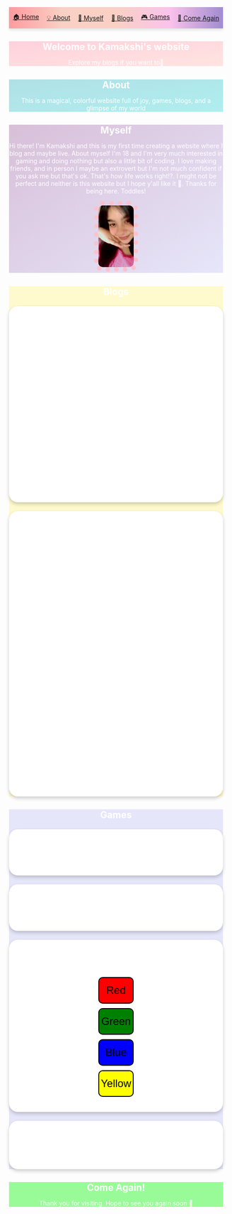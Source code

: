 
<head>
  <meta charset="UTF-8">
  <meta name="viewport" content="width=device-width, initial-scale=1.0">
  <title>THE LOST WEB</title>
  <style>
    .navbar {
  position: sticky;
  top: 0;
  background: linear-gradient(to right, #ff9a9e, #fad0c4, #fad0c4, #fbc2eb, #a18cd1);
  display: flex;
  justify-content: space-around;
  align-items: center;
  padding: 12px 0;
  z-index: 1000;
  box-shadow: 0 4px 6px rgba(0,0,0,0.1);
  flex-wrap: wrap;
}

.navbar a {
  color: white;
  text-decoration: none;
  font-weight: bold;
  font-family: 'Comic Sans MS', cursive;
  font-size: 16px;
  padding: 8px 16px;
  background: rgba(255,255,255,0.2);
  border-radius: 25px;
  transition: background 0.3s ease;
}

.navbar a:hover {
  background: rgba(255,255,255,0.5);
}
    * {
      margin: 0;
      padding: 0;
      box-sizing: border-box;
    }
    body {
      font-family: 'Comic Sans MS', cursive, sans-serif;
    }
    section {
      padding: 30px;
    }
    h1, h2 {
      background: linear-gradient(90deg, #ff6ec4, #7873f5);
      color: white;
      padding: 10px;
      border-radius: 10px;
      text-align: center;
      margin-bottom: 20px;
    }
    #home { background: #FFD1DC; }
    #about { background: #B0E0E6; }
    #myself { background: #D8BFD8; }
    #blogs { background: #FFFACD; }
    #games { background: #E6E6FA; }
    #comeagain { background: #98FB98; }
    img.profile {
      max-width: 100px;
      border: 10px dotted pink;
      border-radius: 20px;
    }
    .game, .blog {
      margin: 20px auto;
      padding: 20px;
      border-radius: 20px;
      background: #fff;
      box-shadow: 0 4px 8px rgba(0,0,0,0.2);
      max-width: 500px;
      text-align: center;
    }
    .board, .memory-grid, .simon-buttons {
      display: grid;
      gap: 10px;
      justify-content: center;
      margin-top: 10px;
    }
    .board { grid-template-columns: repeat(3, 80px); }
    .memory-grid { grid-template-columns: repeat(4, 80px); }
    .memory-card, .cell, .simon-btn {
      width: 80px;
      height: 80px;
      font-size: 24px;
      border: 2px solid #000;
      border-radius: 10px;
    }
    .simon-btn { height: 60px; }
  #home {
  background: linear-gradient(to bottom right, #FFD1DC, #FFE4E1);
}
#about {
  background: linear-gradient(to bottom right, #B0E0E6, #AFEEEE);
}
#myself {
  background: linear-gradient(to bottom right, #D8BFD8, #E6E6FA);
}
  </style>
</head>
<body>
<header>
  
  <nav class="navbar">
  <a href="#home">🏠 Home</a>
  <a href="#about">💡 About</a>
  <a href="#myself">🧸 Myself</a>
  <a href="#blogs">📝 Blogs</a>
  <a href="#games">🎮 Games</a>
  <a href="#comeagain">💖 Come Again</a>
</nav>
    <section id="home">
    <h1>Welcome to Kamakshi's website</h1>
    <p>Explore my blogs if you want to🌈</p>
  </section>  <section id="about">
    <h1>About</h1>
    <p>This is a magical, colorful website full of joy, games, blogs, and a glimpse of my world </p>
  </section>  <section id="myself">
    <h1>Myself</h1>
    <p> Hi there! I'm Kamakshi and this is my first time creating a website where I blog and maybe live. About myself I'm 18 and I'm very much interested in gaming and doing nothing but also a little bit of coding. I love making friends, and in person I maybe an extrovert but I'm not much confident if you ask me but that's ok. That's how life works right!?. I might not be perfect and neither is this website but I hope y'all like it 🙂. Thanks for being here. Toddles!</p>
    <img src="59ADAB5B393E06E454CAEEFBABF1AC83D49C1B14" alt="My Photo" class="profile">
  </section>  <section id="blogs">
    <h1>Blogs</h1>
    <div class="blog">
      <h2>Blog 1🌸</h2>
      <p>Its been a rough day and while blaming god for everything that's happening in my life I realised what the actual problem was and so here I'm discussing about THE REAL PROBLEM......with this poem-----> There's nothing more important to me than to be... to live...to feel but still the question echoes: is it truly necessary? Alone without love, no tender care to cradle my heart, seeking souls to halt this solitude, but shadows chase me still, like demons dancing in the dark of my restless mind. The world once sparkled bright in solitary glow, but now I'm encircled by strangers whose hearts are void, each glance a dagger, every word a wound, they bury my hope deeper than any weapon can wound. Innocence was my shroud, believing in binds of closeness, convincing myself it’s me, that I’m the flaw, but no, no, no— I’m just a marionette, strings pulled for their delight, yet I’ve grown; perhaps my heart remains a timid child, screaming silently, longing to cry, longing to be whole, and still I know, the mirror reflects the problem within me, cause yes! the problem is me.....

23/06/2025</p>
    </div>
    <div class="blog">
      <h2>Blog 2🌸</h2>
      <p>I've been realising lately that everything I do will never be enough or maybe...... I'M NOT ACTUALLY DOING ENOUGH------>

Crying in silence, running through pain, Screaming inside like a voice in the rain. I've given my all, done more than I could, Yet still I'm unseen, misunderstood.

For those that I love, I’ve carried the weight, Faced every storm, surrendered to fate. But they look at me with eyes so cold, And I’m lost in stories I've already told.

Lost in the past, in shadows I flee, Trapped in a place I never wished to be. I wonder aloud—what do I desire? When did my soul lose its fire?

I’ve become someone I never planned, A stranger shaped by unseen hands. Not cruel, not heartless, not a foe— Just tired, just broken, moving slow.

They say I’m wrong, they think I’m weak, But maybe I’m just too soft to speak. Maybe my love was never enough To heal the cracks, to smooth the rough.

I’ve searched within, I’ve tried my best, But some battles don’t end in rest. Now I stand with nothing left to prove, Just the ache of all I couldn’t move.

So if I seem like I’m drifting apart, Know it’s not hate—it’s a heavy heart. I gave my all, yet here I stand, Still wondering if I was ever enough... in anyone’s hands......

24/06/2025</p>
    </div>
  </section>  <section id="games">
    <h1>Games</h1>
    <div class="game" id="tic-tac-toe">
      <h2>Tic Tac Toe</h2>
      <div class="board"></div>
    </div><div class="game" id="memory-game">
  <h2>Memory Match</h2>
  <div class="memory-grid"></div>
</div>

<div class="game" id="simon-game">
  <h2>Simon Says</h2>
  <div class="simon-buttons">
    <button class="simon-btn" style="background:red" onclick="press('red')">Red</button>
    <button class="simon-btn" style="background:green" onclick="press('green')">Green</button>
    <button class="simon-btn" style="background:blue" onclick="press('blue')">Blue</button>
    <button class="simon-btn" style="background:yellow" onclick="press('yellow')">Yellow</button>
  </div>
  <p id="simon-status"></p>
</div>

<div class="game" id="trivia">
  <h2>Bollywood Trivia</h2>
  <div id="trivia-question"></div>
  <div id="trivia-options"></div>
  <p id="trivia-feedback"></p>
</div>

  </section>  <section id="comeagain">
    <h1>Come Again!</h1>
    <p>Thank you for visiting. Hope to see you again soon 💖</p>
  </section>  

  <script> // Tic Tac Toe
    const board = document.querySelector('.board');
    let currentPlayer = 'X';
    let cells = Array(9).fill('');
    board.innerHTML = '';
    cells.forEach((_, i) => {
      const btn = document.createElement('button');
      btn.className = 'cell';
      btn.onclick = () => {
        if (btn.textContent === '') {
          btn.textContent = currentPlayer;
          cells[i] = currentPlayer;
          currentPlayer = currentPlayer === 'X' ? 'O' : 'X';
        }
      };
      board.appendChild(btn);
    });

    // Memory Game
    const emojis = ['🍎','🍌','🍇','🍓','🍒','🍍','🥝','🍉'];
    const memoryGrid = document.querySelector('.memory-grid');
    let memory = [...emojis, ...emojis].sort(() => Math.random() - 0.5);
    let first = null, second = null;
    memory.forEach((item, i) => {
      const card = document.createElement('button');
      card.className = 'memory-card';
      card.textContent = '?';
      card.onclick = () => {
        if (card.textContent !== '?') return;
        card.textContent = item;
        if (!first) {
          first = { index: i, card };
        } else {
          second = { index: i, card };
          if (memory[first.index] === memory[second.index]) {
            first = second = null;
          } else {
            setTimeout(() => {
              first.card.textContent = '?';
              second.card.textContent = '?';
              first = second = null;
            }, 600);
          }
        }
      };
      memoryGrid.appendChild(card);
    });

    // Simon Says
    let simonSeq = [], playerSeq = [];
    function nextSimonColor() {
      const colors = ['red','green','blue','yellow'];
      const color = colors[Math.floor(Math.random() * 4)];
      simonSeq.push(color);
      document.getElementById('simon-status').textContent = 'Watch: ' + simonSeq.join(', ');
      playerSeq = [];
    }
    nextSimonColor();
    function press(color) {
      playerSeq.push(color);
      const currentIndex = playerSeq.length - 1;
      if (playerSeq[currentIndex] !== simonSeq[currentIndex]) {
        document.getElementById('simon-status').textContent = 'Wrong! Restarting...';
        simonSeq = [];
        setTimeout(() => nextSimonColor(), 1000);
      } else if (playerSeq.length === simonSeq.length) {
        document.getElementById('simon-status').textContent = 'Correct! Next round...';
        setTimeout(() => nextSimonColor(), 1000);
      }
    }

    // Bollywood Trivia
    const trivia = [
      {q: 'Who played the lead in Dangal?', a: 'Aamir Khan', o: ['Salman Khan','Aamir Khan','SRK','Ranbir']},
      {q: 'Movie with the song "Tujh Mein Rab Dikhta Hai"?', a: 'Rab Ne Bana Di Jodi', o: ['DDLJ','Rab Ne Bana Di Jodi','Veer-Zaara','Kal Ho Naa Ho']},
      {q: 'Who directed "3 Idiots"?', a: 'Rajkumar Hirani', o: ['Karan Johar','Rohit Shetty','Rajkumar Hirani','Anurag Kashyap']},
      // Add up to 25 questions
    ];
    let index = 0;
    const questionEl = document.getElementById('trivia-question');
    const optionsEl = document.getElementById('trivia-options');
    const feedbackEl = document.getElementById('trivia-feedback');

    function showTrivia() {
      const current = trivia[index];
      questionEl.textContent = current.q;
      optionsEl.innerHTML = '';
      current.o.forEach(opt => {
        const btn = document.createElement('button');
        btn.textContent = opt;
        btn.onclick = () => {
          feedbackEl.textContent = opt === current.a ? '✅ Correct!' : '❌ Wrong!';
          index = (index + 1) % trivia.length;
          setTimeout(showTrivia, 1000);
        };
        optionsEl.appendChild(btn);
      });
    }
    showTrivia();
  </script><script>
  function toggleMusic() {
    const music = document.getElementById('bg-music');
    const button = document.querySelector('button');
    if (music.paused) {
      music.play();
      button.textContent = '⏸️ Pause Music';
    } else {
      music.pause();
      button.textContent = '▶️ Play Music';
    }
  }
</script></body>
</html>
